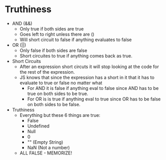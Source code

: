 # Truthiness
- AND (&&)
  - Only true if both sides are true
  - Goes left to right unless there are ()
  - Will short circuit to false if anything evaluates to false
- OR (||)
  - Only false if both sides are false
  - Short circuites to true if anything comes back as true.
- Short Circuits
  - After an expression short circuts it will stop looking at the code for the rest of the expression.
  - JS knows that since the expression has a short in it that it has to evaluate to true or false no matter what
    - For AND it is false if anything eval to false since AND has to be true on both sides to be true.
    - For OR is is true if anything eval to true since OR has to be false on both sides to be false.
- Truthiness
  - Everything but these 6 things are true:
    - False
    - Undefined
    - Null
    - 0
    - "" (Empty String)
    - NaN (Not a number)
  - ALL FALSE - MEMORIZE!

